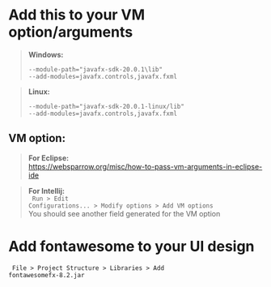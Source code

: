 # Add this to your VM option/arguments
>**Windows:**<br><code> --module-path="javafx-sdk-20.0.1\lib" --add-modules=javafx.controls,javafx.fxml </code>

>**Linux:**<br><code> --module-path="javafx-sdk-20.0.1-linux/lib" --add-modules=javafx.controls,javafx.fxml </code>

## VM option:
>**For Eclipse:**<br>
https://websparrow.org/misc/how-to-pass-vm-arguments-in-eclipse-ide

>**For Intellij:**<br>
<code> Run > Edit Configurations... > Modify options > Add VM options </code> <br>
You should see another field generated for the VM option

# Add fontawesome to your UI design 

<code> File > Project Structure > Libraries > Add fontawesomefx-8.2.jar </code>


